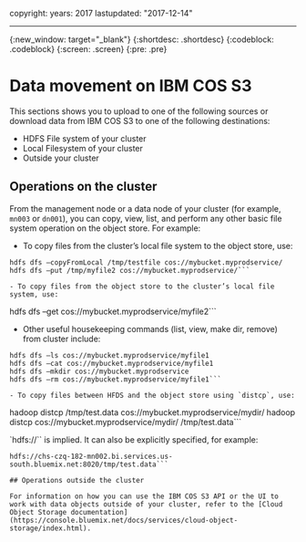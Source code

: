 copyright:
  years: 2017
lastupdated: "2017-12-14"

---

<!-- Attribute definitions -->
{:new_window: target="_blank"}
{:shortdesc: .shortdesc}
{:codeblock: .codeblock}
{:screen: .screen}
{:pre: .pre}

# Data movement on IBM COS S3

This sections shows you to upload to one of the following sources or download data from IBM COS S3 to one of the following destinations:

-	HDFS File system of your cluster
-	Local Filesystem of your cluster
-	Outside your cluster

## Operations on the cluster
From the management node or a data node of your cluster (for example, `mn003` or `dn001`), you can copy, view, list, and perform any other basic file system operation on the object store. For example:

- To copy files from the cluster’s local file system to the object store, use:
```
hdfs dfs –copyFromLocal /tmp/testfile cos://mybucket.myprodservice/
hdfs dfs –put /tmp/myfile2 cos://mybucket.myprodservice/```

- To copy files from the object store to the cluster’s local file system, use:
```
hdfs dfs –get cos://mybucket.myprodservice/myfile2```

- Other useful housekeeping commands (list, view, make dir, remove) from cluster include:
```
hdfs dfs –ls cos://mybucket.myprodservice/myfile1
hdfs dfs –cat cos://mybucket.myprodservice/myfile1
hdfs dfs –mkdir cos://mybucket.myprodservice
hdfs dfs –rm cos://mybucket.myprodservice/myfile1```

- To copy files between HFDS and the object store using `distcp`, use:
```
hadoop distcp /tmp/test.data  cos://mybucket.myprodservice/mydir/
hadoop distcp cos://mybucket.myprodservice/mydir/ /tmp/test.data```

  `hdfs://`` is implied. It can also be explicitly specified, for example:
```
hdfs://chs-czq-182-mn002.bi.services.us-south.bluemix.net:8020/tmp/test.data```

## Operations outside the cluster

For information on how you can use the IBM COS S3 API or the UI to work with data objects outside of your cluster, refer to the [Cloud Object Storage documentation](https://console.bluemix.net/docs/services/cloud-object-storage/index.html).
